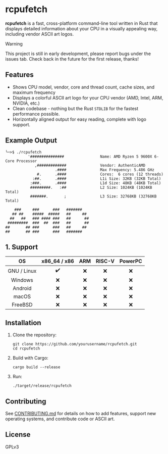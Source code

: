 # rcpufetch

**rcpufetch** is a fast, cross-platform command-line tool written in Rust that displays detailed information about your CPU in a visually appealing way, including vendor ASCII art logos.

> [!WARNING]
> This project is still in early development, please report bugs under the issues tab. Check back in the future for the first release, thanks!

## Features
- Shows CPU model, vendor, core and thread count, cache sizes, and maximum frequency
- Displays a colorful ASCII art logo for your CPU vendor (AMD, Intel, ARM, NVIDIA, etc.)
- Clean codebase - nothing but the Rust `STDLIB` for the fastest performance possible.
- Horizontally aligned output for easy reading, complete with logo support.

## Example Output
```
╰─>$ ./rcpufetch
          '###############                Name: AMD Ryzen 5 9600X 6-Core Processor
             ,#############               Vendor: AuthenticAMD                  
                      .####               Max Frequency: 5.486 GHz
              #.      .####               Cores:  6 cores (12 threads)
            :##.      .####               L1i Size: 32KB (32KB Total)
           :###.      .####               L1d Size: 48KB (48KB Total)
           #########.   :##               L2 Size: 1024KB (1024KB Total)
           #######.       ;               L3 Size: 32768KB (32768KB Total)
                                          
    ###     ###      ###   #######        
   ## ##    #####  #####   ##     ##      
  ##   ##   ### #### ###   ##      ##     
 #########  ###  ##  ###   ##      ##     
##       ## ###      ###   ##     ##      
##       ## ###      ###   #######        
```

## 1. Support

| OS          | x86_64 / x86       | ARM                | RISC-V             | PowerPC            |
|:-----------:|:------------------:|:------------------:|:------------------:|:------------------:|
| GNU / Linux | :heavy_check_mark: | :x:                | :x:                | :x:                |
| Windows     | :x:                | :x:                | :x:                | :x:                |
| Android     | :x:                | :x:                | :x:                | :x:                |
| macOS       | :x:                | :x:                | :x:                | :x:                |
| FreeBSD     | :x:                | :x:                | :x:                | :x:                |


## Installation
1. Clone the repository:
   ```
   git clone https://github.com/yourusername/rcpufetch.git
   cd rcpufetch
   ```
2. Build with Cargo:
   ```
   cargo build --release
   ```
3. Run:
   ```
   ./target/release/rcpufetch
   ```

## Contributing
See [CONTRIBUTING.md](CONTRIBUTING.md) for details on how to add features, support new operating systems, and contribute code or ASCII art.

## License
GPLv3
